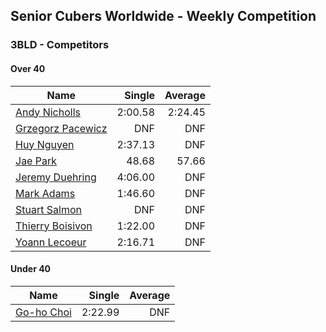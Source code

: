 ## Senior Cubers Worldwide - Weekly Competition
### 3BLD - Competitors

#### Over 40

| Name | Single | Average |
| -- | --: | --: |
| [Andy Nicholls](../persons/andy_nicholls.md) |2:00.58 |2:24.45 |
| [Grzegorz Pacewicz](../persons/grzegorz_pacewicz.md) |DNF |DNF |
| [Huy Nguyen](../persons/huy_nguyen.md) |2:37.13 |DNF |
| [Jae Park](../persons/jae_park.md) |48.68 |57.66 |
| [Jeremy Duehring](../persons/jeremy_duehring.md) |4:06.00 |DNF |
| [Mark Adams](../persons/mark_adams.md) |1:46.60 |DNF |
| [Stuart Salmon](../persons/stuart_salmon.md) |DNF |DNF |
| [Thierry Boisivon](../persons/thierry_boisivon.md) |1:22.00 |DNF |
| [Yoann Lecoeur](../persons/yoann_lecoeur.md) |2:16.71 |DNF |

#### Under 40

| Name | Single | Average |
| -- | --: | --: |
| [Go-ho Choi](../persons/go-ho_choi.md) |2:22.99 |DNF |

